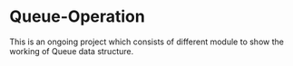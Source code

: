 # Queue-Operation
This is an ongoing project which consists of different module to show the working of Queue data structure.
